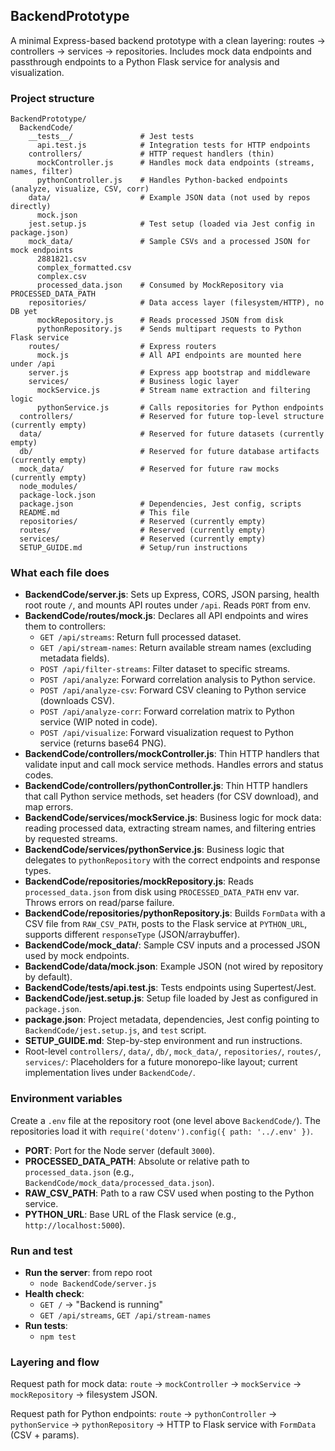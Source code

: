 ## BackendPrototype

A minimal Express-based backend prototype with a clean layering: routes → controllers → services → repositories. Includes mock data endpoints and passthrough endpoints to a Python Flask service for analysis and visualization.

### Project structure
```text
BackendPrototype/
  BackendCode/
    __tests__/               # Jest tests
      api.test.js            # Integration tests for HTTP endpoints
    controllers/             # HTTP request handlers (thin)
      mockController.js      # Handles mock data endpoints (streams, names, filter)
      pythonController.js    # Handles Python-backed endpoints (analyze, visualize, CSV, corr)
    data/                    # Example JSON data (not used by repos directly)
      mock.json
    jest.setup.js            # Test setup (loaded via Jest config in package.json)
    mock_data/               # Sample CSVs and a processed JSON for mock endpoints
      2881821.csv
      complex_formatted.csv
      complex.csv
      processed_data.json    # Consumed by MockRepository via PROCESSED_DATA_PATH
    repositories/            # Data access layer (filesystem/HTTP), no DB yet
      mockRepository.js      # Reads processed JSON from disk
      pythonRepository.js    # Sends multipart requests to Python Flask service
    routes/                  # Express routers
      mock.js                # All API endpoints are mounted here under /api
    server.js                # Express app bootstrap and middleware
    services/                # Business logic layer
      mockService.js         # Stream name extraction and filtering logic
      pythonService.js       # Calls repositories for Python endpoints
  controllers/               # Reserved for future top-level structure (currently empty)
  data/                      # Reserved for future datasets (currently empty)
  db/                        # Reserved for future database artifacts (currently empty)
  mock_data/                 # Reserved for future raw mocks (currently empty)
  node_modules/
  package-lock.json
  package.json               # Dependencies, Jest config, scripts
  README.md                  # This file
  repositories/              # Reserved (currently empty)
  routes/                    # Reserved (currently empty)
  services/                  # Reserved (currently empty)
  SETUP_GUIDE.md             # Setup/run instructions
```

### What each file does
- **BackendCode/server.js**: Sets up Express, CORS, JSON parsing, health root route `/`, and mounts API routes under `/api`. Reads `PORT` from env.
- **BackendCode/routes/mock.js**: Declares all API endpoints and wires them to controllers:
  - `GET /api/streams`: Return full processed dataset.
  - `GET /api/stream-names`: Return available stream names (excluding metadata fields).
  - `POST /api/filter-streams`: Filter dataset to specific streams.
  - `POST /api/analyze`: Forward correlation analysis to Python service.
  - `POST /api/analyze-csv`: Forward CSV cleaning to Python service (downloads CSV).
  - `POST /api/analyze-corr`: Forward correlation matrix to Python service (WIP noted in code).
  - `POST /api/visualize`: Forward visualization request to Python service (returns base64 PNG).
- **BackendCode/controllers/mockController.js**: Thin HTTP handlers that validate input and call mock service methods. Handles errors and status codes.
- **BackendCode/controllers/pythonController.js**: Thin HTTP handlers that call Python service methods, set headers (for CSV download), and map errors.
- **BackendCode/services/mockService.js**: Business logic for mock data: reading processed data, extracting stream names, and filtering entries by requested streams.
- **BackendCode/services/pythonService.js**: Business logic that delegates to `pythonRepository` with the correct endpoints and response types.
- **BackendCode/repositories/mockRepository.js**: Reads `processed_data.json` from disk using `PROCESSED_DATA_PATH` env var. Throws errors on read/parse failure.
- **BackendCode/repositories/pythonRepository.js**: Builds `FormData` with a CSV file from `RAW_CSV_PATH`, posts to the Flask service at `PYTHON_URL`, supports different `responseType` (JSON/arraybuffer).
- **BackendCode/mock_data/**: Sample CSV inputs and a processed JSON used by mock endpoints.
- **BackendCode/data/mock.json**: Example JSON (not wired by repository by default).
- **BackendCode/__tests__/api.test.js**: Tests endpoints using Supertest/Jest.
- **BackendCode/jest.setup.js**: Setup file loaded by Jest as configured in `package.json`.
- **package.json**: Project metadata, dependencies, Jest config pointing to `BackendCode/jest.setup.js`, and `test` script.
- **SETUP_GUIDE.md**: Step-by-step environment and run instructions.
- Root-level `controllers/`, `data/`, `db/`, `mock_data/`, `repositories/`, `routes/`, `services/`: Placeholders for a future monorepo-like layout; current implementation lives under `BackendCode/`.

### Environment variables
Create a `.env` file at the repository root (one level above `BackendCode/`). The repositories load it with `require('dotenv').config({ path: '../.env' })`.

- **PORT**: Port for the Node server (default `3000`).
- **PROCESSED_DATA_PATH**: Absolute or relative path to `processed_data.json` (e.g., `BackendCode/mock_data/processed_data.json`).
- **RAW_CSV_PATH**: Path to a raw CSV used when posting to the Python service.
- **PYTHON_URL**: Base URL of the Flask service (e.g., `http://localhost:5000`).

### Run and test
- **Run the server**: from repo root
  - `node BackendCode/server.js`
- **Health check**:
  - `GET /` → "Backend is running"
  - `GET /api/streams`, `GET /api/stream-names`
- **Run tests**:
  - `npm test`

### Layering and flow
Request path for mock data: `route` → `mockController` → `mockService` → `mockRepository` → filesystem JSON.

Request path for Python endpoints: `route` → `pythonController` → `pythonService` → `pythonRepository` → HTTP to Flask service with `FormData` (CSV + params).
